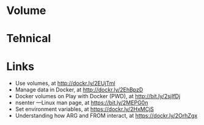 # Volume

# Tehnical

# Links
- Use volumes, at http://dockr.ly/2EUjTml
- Manage data in Docker, at http://dockr.ly/2EhBpzD
- Docker volumes on Play with Docker (PWD), at http://bit.ly/2sjIfDj
- nsenter —Linux man page, at https://bit.ly/2MEPG0n
- Set environment variables, at https://dockr.ly/2HxMCjS
- Understanding how ARG and FROM interact, at https://dockr.ly/2OrhZgx

